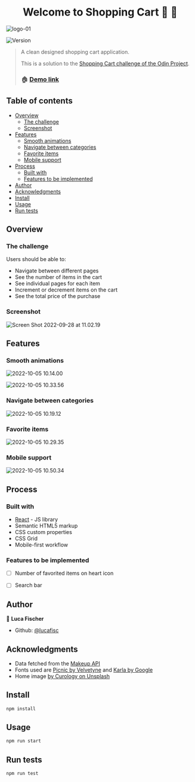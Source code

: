 <h1 align="center">Welcome to Shopping Cart 👋 🛒</h1>
<p>


![logo-01](https://i.imgur.com/Yib2Ydl.png)




  <img alt="Version" src="https://img.shields.io/badge/version-0.1.0-blue.svg?cacheSeconds=2592000" />
</p>

> A clean designed shopping cart application.
> 
> This is a solution to the [Shopping Cart challenge of the Odin Project](https://www.theodinproject.com/lessons/node-path-javascript-shopping-cart).
> 
> ### 🏠 [Demo link]((https://lucafisc.github.io/shopping-cart/)https://lucafisc.github.)

## Table of contents

- [Overview](#overview)
  - [The challenge](#the-challenge)
  - [Screenshot](#screenshot)
- [Features](#features)
  - [Smooth animations](#smooth-animations)
  - [Navigate between categories](#navigate-between-categories)
  - [Favorite items](#favorite-items)
  - [Mobile support](#mobile-support)
- [Process](#process)
    - [Built with](#built-with)
    - [Features to be implemented](features-to-be-implemented)
- [Author](#author)
- [Acknowledgments](#acknowledgments)
- [Install](#install)
- [Usage](#usage)
- [Run tests](#run-tests)


## Overview

### The challenge

Users should be able to:

- Navigate between different pages
- See the number of items in the cart
- See individual pages for each item
- Increment or decrement items on the cart
- See the total price of the purchase


### Screenshot

![Screen Shot 2022-09-28 at 11.02.19](https://i.imgur.com/RcFOSkw.png)

## Features

### Smooth animations

![2022-10-05 10.14.00](https://i.imgur.com/gsmzXV9.gif)


![2022-10-05 10.33.56](https://i.imgur.com/hZxgMwP.gif)



### Navigate between categories


![2022-10-05 10.19.12](https://i.imgur.com/JlsTDxi.gif)

### Favorite items
![2022-10-05 10.29.35](https://i.imgur.com/bdBvnkz.gif)

### Mobile support

![2022-10-05 10.50.34](https://i.imgur.com/K212695.gif)



## Process

### Built with

- [React](https://reactjs.org/) - JS library
- Semantic HTML5 markup
- CSS custom properties
- CSS Grid
- Mobile-first workflow

### Features to be implemented

- [ ] Number of favorited items on heart icon
- [ ] Search bar


## Author

👤 **Luca Fischer**

* Github: [@lucafisc](https://github.com/lucafisc)

## Acknowledgments

* Data fetched from the [Makeup API](https://makeup-api.herokuapp.com)
* Fonts used are [Picnic by Velvetyne](https://velvetyne.fr/fonts/picnic/) and [Karla by Google](https://fonts.google.com/specimen/Karla)
* Home image [by Curology on Unsplash](https://unsplash.com/photos/VItxz6u036U)


## Install

```sh
npm install
```

## Usage

```sh
npm run start
```

## Run tests

```sh
npm run test
```

